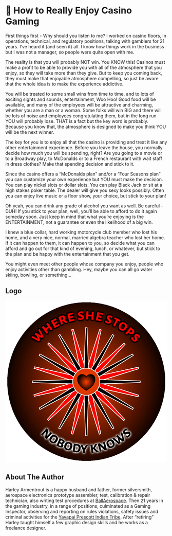 # 🎲 How to Really Enjoy Casino Gaming

First things first - Why should you listen to me? I worked on casino floors, in
operations, technical, and regulatory positions, talking with gamblers for 21
years. I’ve heard it (and seen it) all. I know how things work in the business
but I was not a manager, so people were quite open with me.

The reality is that you will probably NOT win. You KNOW this! Casinos must make
a profit to be able to provide you with all of the atmosphere that you enjoy, so
they will take more than they give. But to keep you coming back, they must make
that enjoyable atmosphere compelling, so just be aware that the whole idea is to
make the experience addictive.

You will be treated to some small wins from time to time, and to lots of
exciting sights and sounds, entertainment, Woo Hoo! Good food will be available,
and many of the employees will be attractive and charming, whether you are a man
or a woman. Some folks will win BIG and there will be lots of noise and
employees congratulating them, but in the long run YOU will probably lose. THAT
is a fact but the key word is probably. Because you know that, the atmosphere is
designed to make you think YOU will be the next winner.

The key for you is to enjoy all that the casino is providing and treat it like
any other entertainment experience. Before you leave the house, you normally
decide how much you will be spending, right? Are you going to a movie or to a
Broadway play, to McDonalds or to a French restaurant with wait staff in dress
clothes? Make that spending decision and stick to it.

Since the casino offers a “McDonalds plan” and/or a “Four Seasons plan” you can
customize your own experience but YOU must make the decision. You can play
nickel slots or dollar slots. You can play Black Jack or sit at a high stakes
poker table. The dealer will give you sexy looks possibly. Often you can enjoy
live music or a floor show, your choice, but stick to your plan!

Oh yeah, you can drink any grade of alcohol you want as well. Be careful - DUH!
If you stick to your plan, well, you’ll be able to afford to do it again someday
soon. Just keep in mind that what you’re enjoying is the ENTERTAINMENT, not a
guarantee or even the likelihood of a big win.

I knew a blue collar, hard working motorcycle club member who lost his home, and
a very nice, normal, married algebra teacher who lost her home. If it can happen
to them, it can happen to you, so decide what you can afford and go out for that
kind of evening, lunch, or whatever, but stick to the plan and be happy with the
entertainment that you get.

You might even meet other people whose company you enjoy, people who enjoy
activities other than gambling. Hey, maybe you can all go water skiing, bowling,
or something...

## Logo

![casino_logo](_static/images/casino-gaming/casino-gaming-logo.png)

## About The Author

Harley Armentrout is a happy husband and father, former silversmith, aerospace
electronics prototype assembler, test, calibration & repair technician, also
writing test procedures at [BallAerospace](https://www.ball.com/aerospace). Then
21 years in the gaming industry, in a range of positions, culminated as a Gaming
Inspector, observing and reporting on rules violations, safety issues and
criminal activities for the
[Yavapai Prescott Indian Tribe](https://buckyscasino.com/). After “retiring”
Harley taught himself a few graphic design skills and he works as a freelance
designer.
